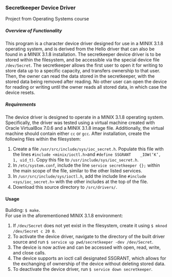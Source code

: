 ### Secretkeeper Device Driver
Project from Operating Systems course

##### Overview of Functionality
This program is a character device driver designed for use in a MINIX 3.1.8 operating system, and is derived from the Hello driver that can also be found in a MINIX 3.1.8 installation. The secretkeeper device driver is to be stored within the filesystem, and be accessible via the special device file ```/dev/Secret```. The secretkeeper allows the first user to open it for writing to store data up to a specific capacity, and transfers ownership
to that user. Then, the owner can read the data stored in the secretkeeper, with the stored data being removed after reading. No other user can open the device for 
reading or writing until the owner reads all stored data, in which case the device resets.

##### Requirements
The device driver is designed to operate in a MINIX 3.1.8 operating system. Specifically, the driver was tested using a virtual machine created with Oracle VirtualBox 7.0.6 and a MINIX 3.1.8 image file. Additionally, the virtual machine should contain either ```cc``` or ```gcc```. After installation, create the following files within the filesystem:<br />
1) Create a file ```/usr/src/include/sys/ioc_secret.h```. Populate this file with the lines ```#include <minix/ioctl.h>```and ```#define SSGRANT	_IOW(‘K’, 1, uid_t)```. Copy this file to ```/usr/include/sys/ioc_secret.h```.
2) In ```/etc/system.conf```, include the line ```service secretkeeper {};``` within the main scope of the file, similar to the other listed services.
3) In ```/usr/src/include/sys/ioctl.h```, add the include line ```#include <sys/ioc_secret.h>``` with the other includes at the top of the file.
4) Download this source directory to ```/src/drivers/```.

#### Usage
Building: ```$ make```.<br />
For use in the aforementioned MINIX 3.1.8 environment:<br />
1) If ```/dev/Secret``` does not yet exist in the filesystem, create it using ```$ mknod /dev/Secret c 20 0```.
2) To activate the device driver, navigate to the directory of the built driver source and run ```$ service up pwd/secretkeeper -dev /dev/Secret```.
3) The device is now active and can be accessed with open, read, write, and close calls.
4) The device supports an ioctl call designated SSGRANT, which allows for the exchanging of ownership of the device without deleting stored data.
5) To deactivate the device driver, run ```$ service down secretkeeper```.
